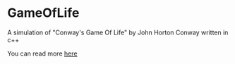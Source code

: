 # GameOfLife
A simulation of "Conway's Game Of Life" by John Horton Conway written in c++

You can read more [here](https://en.wikipedia.org/wiki/Conway%27s_Game_of_Life)
